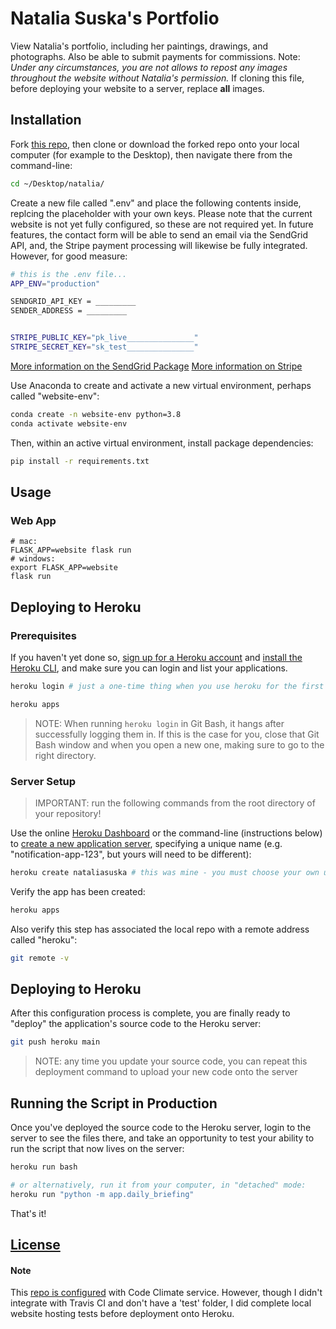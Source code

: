 # Natalia Suska's Portfolio 

View Natalia's portfolio, including her paintings, drawings, and photographs. Also be able to submit payments for commissions.
Note: *Under any circumstances, you are not allows to repost any images throughout the website without Natalia's permission.* 
If cloning this file, before deploying your website to a server, replace **all** images. 


## Installation

Fork [this repo](https://github.com/nataliasuska/natalia), then clone or download the forked repo onto your local computer (for example to the Desktop), then navigate there from the command-line:

```sh
cd ~/Desktop/natalia/
```

Create a new file called ".env" and place the following contents inside, replcing the placeholder with your own keys. Please note that the current website is not yet fully configured, so these are not required yet. In future features, the contact form will be able to send an email via the SendGrid API, and, the Stripe payment processing will likewise be fully integrated. However, for good measure:

```sh
# this is the .env file...
APP_ENV="production"

SENDGRID_API_KEY = _________
SENDER_ADDRESS = _________


STRIPE_PUBLIC_KEY="pk_live_______________"
STRIPE_SECRET_KEY="sk_test_______________"
```
[More information on the SendGrid Package](https://github.com/prof-rossetti/intro-to-python/blob/master/notes/python/packages/sendgrid.md)
[More information on Stripe](https://stripe.com/docs)

Use Anaconda to create and activate a new virtual environment, perhaps called "website-env":

```sh
conda create -n website-env python=3.8
conda activate website-env
```

Then, within an active virtual environment, install package dependencies:

```sh
pip install -r requirements.txt
```

## Usage

### Web App

```
# mac:
FLASK_APP=website flask run
# windows:
export FLASK_APP=website
flask run
```

## Deploying to Heroku

### Prerequisites

If you haven't yet done so, [sign up for a Heroku account](https://github.com/prof-rossetti/intro-to-python/blob/master/notes/clis/heroku.md#prerequisites) and [install the Heroku CLI](https://github.com/prof-rossetti/intro-to-python/blob/master/notes/clis/heroku.md#installation), and make sure you can login and list your applications.

```sh
heroku login # just a one-time thing when you use heroku for the first time

heroku apps
```

> NOTE: When running `heroku login` in Git Bash, it hangs after successfully logging them in. If this is the case for you, close that Git Bash window and when you open a new one, making sure to go to the right directory.

### Server Setup

> IMPORTANT: run the following commands from the root directory of your repository!

Use the online [Heroku Dashboard](https://dashboard.heroku.com/) or the command-line (instructions below) to [create a new application server](https://dashboard.heroku.com/new-app), specifying a unique name (e.g. "notification-app-123", but yours will need to be different):

```sh
heroku create nataliasuska # this was mine - you must choose your own unique heroku name!
```

Verify the app has been created:

```sh
heroku apps
```

Also verify this step has associated the local repo with a remote address called "heroku":

```sh
git remote -v
```

## Deploying to Heroku

After this configuration process is complete, you are finally ready to "deploy" the application's source code to the Heroku server:

```sh
git push heroku main
```

> NOTE: any time you update your source code, you can repeat this deployment command to upload your new code onto the server

## Running the Script in Production

Once you've deployed the source code to the Heroku server, login to the server to see the files there, and take an opportunity to test your ability to run the script that now lives on the server:

```sh
heroku run bash 

# or alternatively, run it from your computer, in "detached" mode:
heroku run "python -m app.daily_briefing"
```
That's it!


## [License](https://github.com/nataliasuska/natalia/blob/main/LICENSE)

#### Note
This [repo is configured](https://codeclimate.com/github/nataliasuska/natalia) with Code Climate service. 
However, though I didn't integrate with Travis CI and don't have a 'test' folder, I did complete local website hosting tests before deployment onto Heroku. 